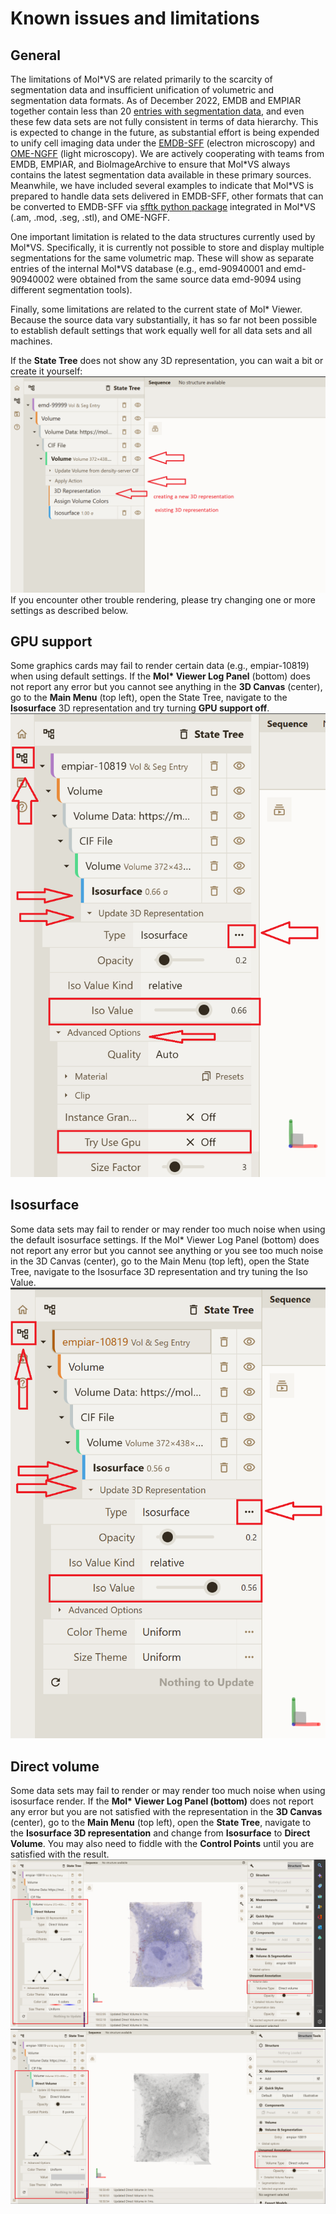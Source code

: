 # Known issues and limitations

## General
The limitations of Mol\*VS are related primarily to the scarcity of segmentation data and insufficient unification of volumetric and segmentation data formats. As of December 2022, EMDB and EMPIAR together contain less than 20 [entries with segmentation data](https://www.ebi.ac.uk/empiar/volume-browser/), and even these few data sets are not fully consistent in terms of data hierarchy. This is expected to change in the future, as substantial effort is being expended to unify cell imaging data under the [EMDB-SFF](http://europepmc.org/article/MED/28682240) (electron microscopy) and [OME-NGFF](https://www.nature.com/articles/s41592-021-01326-w) (light microscopy). We are actively cooperating with teams from EMDB, EMPIAR, and BioImageArchive to ensure that Mol\*VS always contains the latest segmentation data available in these primary sources. Meanwhile, we have included several examples to indicate that Mol\*VS is prepared to handle data sets delivered in EMDB-SFF, other formats that can be converted to EMDB-SFF via [sfftk python package](https://sfftk.readthedocs.io/en/latest/) integrated in Mol\*VS (.am, .mod, .seg, .stl), and OME-NGFF.

One important limitation is related to the data structures currently used by Mol\*VS. Specifically, it is currently not possible to store and display multiple segmentations for the same volumetric map. These will show as separate entries of the internal Mol\*VS database (e.g., emd-90940001 and emd-90940002 were obtained from the same source data emd-9094 using different segmentation tools).

Finally, some limitations are related to the current state of Mol\* Viewer. Because the source data vary substantially, it has so far not been possible to establish default settings that work equally well for all data sets and all machines.

If the **State Tree** does not show any 3D representation, you can wait a bit or create it yourself:
![general](general.png)
If you encounter other trouble rendering, please try changing one or more settings as described below. 

## GPU support
Some graphics cards may fail to render certain data (e.g., empiar-10819) when using default settings. If the **Mol\* Viewer Log Panel** (bottom) does not report any error but you cannot see anything in the **3D Canvas** (center), go to the **Main Menu** (top left), open the State Tree, navigate to the **Isosurface** 3D representation and try turning **GPU support off**.
![gpu_support](gpu_support.png)

## Isosurface
Some data sets may fail to render or may render too much noise when using the default isosurface settings. If the Mol\* Viewer Log Panel (bottom) does not report any error but you cannot see anything or you see too much noise in the 3D Canvas (center), go to the Main Menu (top left), open the State Tree, navigate to the Isosurface 3D representation and try tuning the Iso Value.
![isovalue](isovalue.png)

## Direct volume
Some data sets may fail to render or may render too much noise when using isosurface render. If the **Mol\* Viewer Log Panel (bottom)** does not report any error but you are not satisfied with the representation in the **3D Canvas** (center), go to the **Main Menu** (top left), open the **State Tree**, navigate to the **Isosurface 3D representation** and change from **Isosurface** to **Direct Volume**. You may also need to fiddle with the **Control Points** until you are satisfied with the result.
![direct_volume_1](direct_volume_1.png)
![direct_volume_2](direct_volume_2.png)